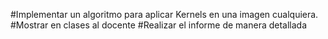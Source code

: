 #Implementar un algoritmo para aplicar Kernels en una imagen cualquiera.
#Mostrar en clases al docente
#Realizar el informe de manera detallada